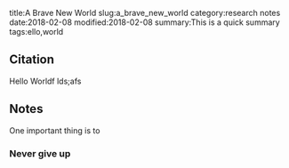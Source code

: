 title:A Brave New World
slug:a_brave_new_world
category:research notes
date:2018-02-08
modified:2018-02-08
summary:This is a quick summary
tags:ello,world

## Citation

Hello Worldf lds;afs

## Notes

One important thing is to

### Never give up
